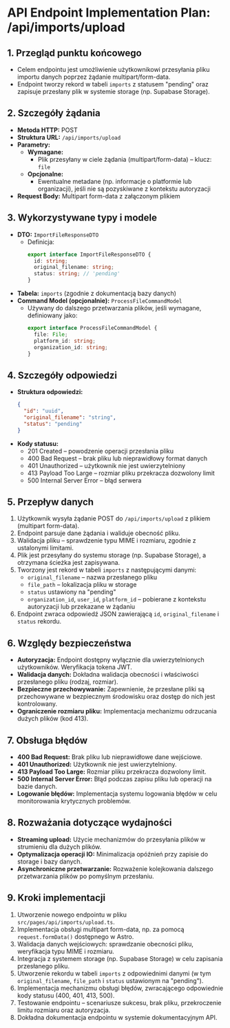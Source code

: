 # API Endpoint Implementation Plan: /api/imports/upload

## 1. Przegląd punktu końcowego
- Celem endpointu jest umożliwienie użytkownikowi przesyłania pliku importu danych poprzez żądanie multipart/form-data.
- Endpoint tworzy rekord w tabeli `imports` z statusem "pending" oraz zapisuje przesłany plik w systemie storage (np. Supabase Storage).

## 2. Szczegóły żądania
- **Metoda HTTP:** POST
- **Struktura URL:** `/api/imports/upload`
- **Parametry:**
  - **Wymagane:**
    - Plik przesyłany w ciele żądania (multipart/form-data) – klucz: `file`
  - **Opcjonalne:**
    - Ewentualne metadane (np. informacje o platformie lub organizacji), jeśli nie są pozyskiwane z kontekstu autoryzacji
- **Request Body:** Multipart form-data z załączonym plikiem

## 3. Wykorzystywane typy i modele
- **DTO:** `ImportFileResponseDTO`
  - Definicja: 
    ```typescript
    export interface ImportFileResponseDTO {
      id: string;
      original_filename: string;
      status: string; // 'pending'
    }
    ```
- **Tabela:** `imports` (zgodnie z dokumentacją bazy danych)
- **Command Model (opcjonalnie):** `ProcessFileCommandModel`
  - Używany do dalszego przetwarzania plików, jeśli wymagane, definiowany jako:
    ```typescript
    export interface ProcessFileCommandModel {
      file: File;
      platform_id: string;
      organization_id: string;
    }
    ```

## 4. Szczegóły odpowiedzi
- **Struktura odpowiedzi:**
    ```json
    {
      "id": "uuid",
      "original_filename": "string",
      "status": "pending"
    }
    ```
- **Kody statusu:**
  - 201 Created – powodzenie operacji przesłania pliku
  - 400 Bad Request – brak pliku lub nieprawidłowy format danych
  - 401 Unauthorized – użytkownik nie jest uwierzytelniony
  - 413 Payload Too Large – rozmiar pliku przekracza dozwolony limit
  - 500 Internal Server Error – błąd serwera

## 5. Przepływ danych
1. Użytkownik wysyła żądanie POST do `/api/imports/upload` z plikiem (multipart form-data).
2. Endpoint parsuje dane żądania i waliduje obecność pliku.
3. Walidacja pliku – sprawdzenie typu MIME i rozmiaru, zgodnie z ustalonymi limitami.
4. Plik jest przesyłany do systemu storage (np. Supabase Storage), a otrzymana ścieżka jest zapisywana.
5. Tworzony jest rekord w tabeli `imports` z następującymi danymi:
   - `original_filename` – nazwa przesłanego pliku
   - `file_path` – lokalizacja pliku w storage
   - `status` ustawiony na "pending"
   - `organization_id`, `user_id`, `platform_id` – pobierane z kontekstu autoryzacji lub przekazane w żądaniu
6. Endpoint zwraca odpowiedź JSON zawierającą `id`, `original_filename` i `status` rekordu.

## 6. Względy bezpieczeństwa
- **Autoryzacja:** Endpoint dostępny wyłącznie dla uwierzytelnionych użytkowników. Weryfikacja tokena JWT.
- **Walidacja danych:** Dokładna walidacja obecności i właściwości przesłanego pliku (rodzaj, rozmiar).
- **Bezpieczne przechowywanie:** Zapewnienie, że przesłane pliki są przechowywane w bezpiecznym środowisku oraz dostęp do nich jest kontrolowany.
- **Ograniczenie rozmiaru pliku:** Implementacja mechanizmu odrzucania dużych plików (kod 413).

## 7. Obsługa błędów
- **400 Bad Request:** Brak pliku lub nieprawidłowe dane wejściowe.
- **401 Unauthorized:** Użytkownik nie jest uwierzytelniony.
- **413 Payload Too Large:** Rozmiar pliku przekracza dozwolony limit.
- **500 Internal Server Error:** Błąd podczas zapisu pliku lub operacji na bazie danych.
- **Logowanie błędów:** Implementacja systemu logowania błędów w celu monitorowania krytycznych problemów.

## 8. Rozważania dotyczące wydajności
- **Streaming upload:** Użycie mechanizmów do przesyłania plików w strumieniu dla dużych plików.
- **Optymalizacja operacji IO:** Minimalizacja opóźnień przy zapisie do storage i bazy danych.
- **Asynchroniczne przetwarzanie:** Rozważenie kolejkowania dalszego przetwarzania plików po pomyślnym przesłaniu.

## 9. Kroki implementacji
1. Utworzenie nowego endpointu w pliku `src/pages/api/imports/upload.ts`.
2. Implementacja obsługi multipart form-data, np. za pomocą `request.formData()` dostępnego w Astro.
3. Walidacja danych wejściowych: sprawdzanie obecności pliku, weryfikacja typu MIME i rozmiaru.
4. Integracja z systemem storage (np. Supabase Storage) w celu zapisania przesłanego pliku.
5. Utworzenie rekordu w tabeli `imports` z odpowiednimi danymi (w tym `original_filename`, `file_path` i `status` ustawionym na "pending").
6. Implementacja mechanizmu obsługi błędów, zwracającego odpowiednie kody statusu (400, 401, 413, 500).
7. Testowanie endpointu – scenariusze sukcesu, brak pliku, przekroczenie limitu rozmiaru oraz autoryzacja.
8. Dokładna dokumentacja endpointu w systemie dokumentacyjnym API. 